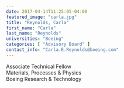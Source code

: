 ```yaml
---
date: 2017-04-14T11:25:05-04:00
featured_image: "carla.jpg"
title: "Reynolds, Carla"
first_name: "Carla" 
last_name: "Reynolds" 
universities: "Boeing"
categories: [ "Advisory Board" ]
contact_info: "Carla.E.Reynolds@boeing.com"
---
```


Associate Technical Fellow\
Materials, Processes & Physics\
Boeing Research & Technology





